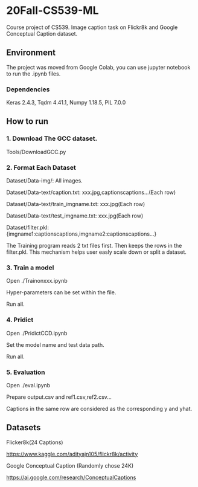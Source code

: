 # 20Fall-CS539-ML
Course project of CS539. Image caption task on Flickr8k and Google Conceptual Caption dataset.
## Environment
The project was moved from Google Colab, you can use jupyter notebook to run the .ipynb files. 
### Dependencies
Keras 2.4.3, Tqdm 4.41.1, Numpy 1.18.5, PIL 7.0.0

## How to run
### 1. Download The GCC dataset.

Tools/DownloadGCC.py

### 2. Format Each Dataset
Dataset/Data-img/:                    All images.

Dataset/Data-text/caption.txt:        xxx.jpg,captionscaptions...(Each row)

Dataset/Data-text/train_imgname.txt:  xxx.jpg(Each row)

Dataset/Data-text/test_imgname.txt:   xxx.jpg(Each row)

Dataset/filter.pkl:                   {imgname1:captionscaptions,imgname2:captionscaptions...}

The Training program reads 2 txt files first. Then keeps the rows in the filter.pkl. This mechanism helps user easly scale down or split a dataset.

### 3. Train a model
Open ./Trainonxxx.ipynb

Hyper-parameters can be set within the file.

Run all.

### 4. Pridict
Open ./PridictCCD.ipynb

Set the model name and test data path.

Run all.

### 5. Evaluation
Open ./eval.ipynb

Prepare output.csv and ref1.csv,ref2.csv...

Captions in the same row are considered as the corresponding y and yhat.

## Datasets
Flicker8k(24 Captions)

https://www.kaggle.com/adityajn105/flickr8k/activity

Google Conceptual Caption (Randomly chose 24K)

https://ai.google.com/research/ConceptualCaptions
